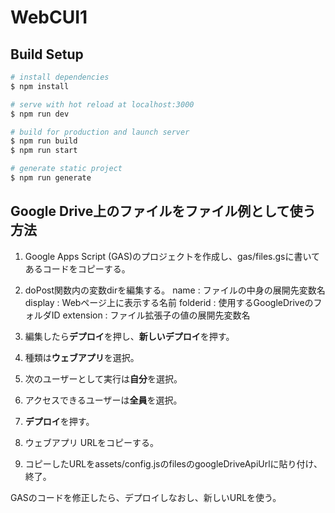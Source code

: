 # WebCUI1
## Build Setup

```bash
# install dependencies
$ npm install

# serve with hot reload at localhost:3000
$ npm run dev

# build for production and launch server
$ npm run build
$ npm run start

# generate static project
$ npm run generate
```

## Google Drive上のファイルをファイル例として使う方法

1. Google Apps Script (GAS)のプロジェクトを作成し、gas/files.gsに書いてあるコードをコピーする。

1. doPost関数内の変数dirを編集する。
  name : ファイルの中身の展開先変数名
  display : Webページ上に表示する名前
  folderid : 使用するGoogleDriveのフォルダID
  extension : ファイル拡張子の値の展開先変数名

1. 編集したら**デプロイ**を押し、**新しいデプロイ**を押す。

1. 種類は**ウェブアプリ**を選択。

1. 次のユーザーとして実行は**自分**を選択。

1. アクセスできるユーザーは**全員**を選択。

1. **デプロイ**を押す。

1. ウェブアプリ URLをコピーする。

1. コピーしたURLをassets/config.jsのfilesのgoogleDriveApiUrlに貼り付け、終了。

GASのコードを修正したら、デプロイしなおし、新しいURLを使う。
